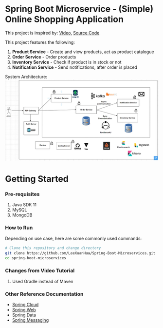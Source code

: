 # Spring Boot Microservice - (Simple) Online Shopping Application
This project is inspired by: [Video](https://www.youtube.com/watch?v=mPPhcU7oWDU&t=20634s), [Source Code](https://github.com/SaiUpadhyayula/spring-boot-microservices)

This project features the following:
1. **Product Service** - Create and view products, act as product catalogue
2. **Order Service** - Order products
3. **Inventory Service** - Check if product is in stock or not
4. **Notification Service** - Send notifications, after order is placed

System Architecture:
![Application System Architecture](/figure/System%20Architecture.png)

# Getting Started

### Pre-requisites
1. Java SDK 11
2. MySQL
3. MongoDB

### How to Run
Depending on use case, here are some commonly used commands:
```bash
# Clone this repository and change directory
git clone https://github.com/LeeXuanHua/Spring-Boot-Microservices.git
cd spring-boot-microservices
```


### Changes from Video Tutorial
1. Used Gradle instead of Maven


### Other Reference Documentation
* [Spring Cloud](https://spring.io/cloud)
* [Spring Web](https://docs.spring.io/spring-boot/docs/3.1.0/reference/htmlsingle/#web)
* [Spring Data](https://docs.spring.io/spring-boot/docs/3.1.0/reference/htmlsingle/#data)
* [Spring Messaging](https://docs.spring.io/spring-boot/docs/3.1.0/reference/htmlsingle/#messaging)